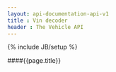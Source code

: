 ```yaml
---
layout: api-documentation-api-v1
title : Vin decoder
header : The Vehicle API
---
```

{% include JB/setup %}

####{{page.title}}


 
